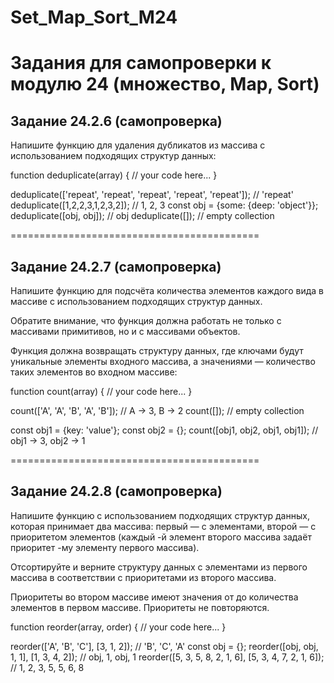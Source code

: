 # Set_Map_Sort_M24
 Задания для самопроверки к модулю 24 (множество, Map, Sort)
============================================================

Задание 24.2.6 (самопроверка)
------------------------------
Напишите функцию для удаления дубликатов из массива с использованием подходящих структур данных:

function deduplicate(array) {
  // your code here...
}

deduplicate(['repeat', 'repeat', 'repeat', 'repeat', 'repeat']);  // 'repeat'
deduplicate([1,2,2,3,1,2,3,2]);  // 1, 2, 3
const obj = {some: {deep: 'object'}};
deduplicate([obj, obj]);  // obj
deduplicate([]);  // empty collection

===========================================

Задание 24.2.7 (самопроверка)
------------------------------
Напишите функцию для подсчёта количества элементов каждого вида в массиве с использованием подходящих структур данных.

Обратите внимание, что функция должна работать не только с массивами примитивов, но и с массивами объектов.

Функция должна возвращать структуру данных, где ключами будут уникальные элементы входного массива, а значениями — количество таких элементов во входном массиве:

function count(array) {
  // your code here...
}

count(['A', 'A', 'B', 'A', 'B']);  // A -> 3, B -> 2
count([]);  // empty collection

const obj1 = {key: 'value'};
const obj2 = {};
count([obj1, obj2, obj1, obj1]);  // obj1 -> 3, obj2 -> 1

===========================================

Задание 24.2.8 (самопроверка)
------------------------------
Напишите функцию с использованием подходящих структур данных, которая принимает два массива: первый — с элементами, второй — с приоритетом элементов (каждый -й элемент второго массива задаёт приоритет -му элементу первого массива).

Отсортируйте и верните структуру данных с элементами из первого массива в соответствии с приоритетами из второго массива.

Приоритеты во втором массиве имеют значения от  до количества элементов в первом массиве. Приоритеты не повторяются.

function reorder(array, order) {
  // your code here...
}

reorder(['A', 'B', 'C'], [3, 1, 2]);  // 'B', 'C', 'A'
const obj = {};
reorder([obj, obj, 1, 1], [1, 3, 4, 2]);  // obj, 1, obj, 1
reorder([5, 3, 5, 8, 2, 1, 6], [5, 3, 4, 7, 2, 1, 6]);  // 1, 2, 3, 5, 5, 6, 8
